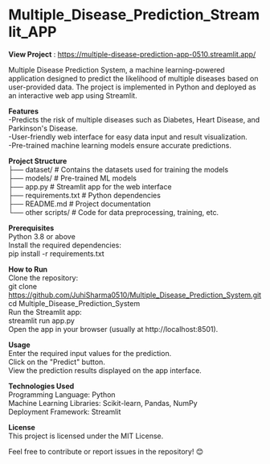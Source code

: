 # Multiple_Disease_Prediction_Streamlit_APP
**View Project** : https://multiple-disease-prediction-app-0510.streamlit.app/

Multiple Disease Prediction System, a machine learning-powered application designed to predict the likelihood of multiple diseases based on user-provided data. The project is implemented in Python and deployed as an interactive web app using Streamlit.

**Features** <br>
-Predicts the risk of multiple diseases such as Diabetes, Heart Disease, and Parkinson's Disease.<br>
-User-friendly web interface for easy data input and result visualization.<br>
-Pre-trained machine learning models ensure accurate predictions.

**Project Structure** <br>
├── dataset/                                                                  # Contains the datasets used for training the models<br>
├── models/                                                                   # Pre-trained ML models<br>
├── app.py                                                                    # Streamlit app for the web interface<br>
├── requirements.txt                                                          # Python dependencies<br>
├── README.md                                                                 # Project documentation<br>
└── other scripts/                                                            # Code for data preprocessing, training, etc.

**Prerequisites**<br>
Python 3.8 or above<br>
Install the required dependencies:<br>
pip install -r requirements.txt

**How to Run**<br>
Clone the repository:<br>
git clone https://github.com/JuhiSharma0510/Multiple_Disease_Prediction_System.git<br>
cd Multiple_Disease_Prediction_System<br>
Run the Streamlit app:<br>
streamlit run app.py<br>
Open the app in your browser (usually at http://localhost:8501).

**Usage**<br>
Enter the required input values for the prediction.<br>
Click on the "Predict" button.<br>
View the prediction results displayed on the app interface.

**Technologies Used**<br>
Programming Language: Python<br>
Machine Learning Libraries: Scikit-learn, Pandas, NumPy<br>
Deployment Framework: Streamlit

**License**<br>
This project is licensed under the MIT License.<br>

Feel free to contribute or report issues in the repository! 😊
